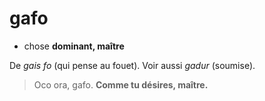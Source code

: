 # gafo
- chose **dominant, maître**

De *gais fo* (qui pense au fouet). Voir aussi *gadur* (soumise).

> Oco ora, gafo. **Comme tu désires, maître.**